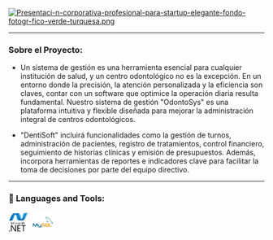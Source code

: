 [![Presentaci-n-corporativa-profesional-para-startup-elegante-fondo-fotogr-fico-verde-turquesa.png](https://i.postimg.cc/GppcSbmd/Presentaci-n-corporativa-profesional-para-startup-elegante-fondo-fotogr-fico-verde-turquesa.png)](https://postimg.cc/18Lh8hFj)

---
### Sobre el Proyecto:

- Un sistema de gestión es una herramienta esencial para cualquier institución de salud, y un centro odontológico no es la excepción. En un entorno donde la precisión, la atención personalizada y la eficiencia son claves, contar con un software que optimice la operación diaria resulta fundamental. Nuestro sistema de gestión "OdontoSys" es una plataforma intuitiva y flexible diseñada para mejorar la administración integral de centros odontológicos.

- "DentiSoft" incluirá funcionalidades como la gestión de turnos, administración de pacientes, registro de tratamientos, control financiero, seguimiento de historias clínicas y emisión de presupuestos. Además, incorpora herramientas de reportes e indicadores clave para facilitar la toma de decisiones por parte del equipo directivo.

---

<div align="left">
    <h3> 🔨 Languages and Tools:</h3>
    <div>
        <img src="https://github.com/devicons/devicon/blob/master/icons/dot-net/dot-net-original-wordmark.svg" title="Java" alt=".NET" width="40" height="40"/>&nbsp;
        <img src="https://github.com/devicons/devicon/blob/master/icons/mysql/mysql-original-wordmark.svg" title="MySQL" alt="MySQL" width="40" height="40"/>&nbsp;
    </div>
</div>   
